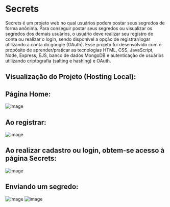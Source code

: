 # Secrets
Secrets é um projeto web no qual usuários podem postar seus segredos de forma anônima.
Para conseguir postar seus segredos ou visualizar os segredos dos demais usuários, o usuário deve realizar seu registro de conta ou realizar o login, sendo disponível a opção de registrar/logar utilizando a conta do google (OAuth).
Esse projeto foi desenvolvido com o propósito de aprender/praticar as tecnologias HTML, CSS, JavaScript, Node, Express, EJS, banco de dados MongoDB e autenticação de usuários utilizando criptografia (salting e hashing) e OAuth.
## Visualização do Projeto (Hosting Local):
## Página Home:
![image](https://user-images.githubusercontent.com/80121288/158466611-737ba496-a269-4227-971c-21ffc7e2f3d7.png)
## Ao registrar:
![image](https://user-images.githubusercontent.com/80121288/158466731-d8be0338-a6e9-46d9-812e-d3f916a1f40f.png)
## Ao realizar cadastro ou login, obtem-se acesso à página Secrets:
![image](https://user-images.githubusercontent.com/80121288/158467715-57288066-aba9-4d89-b617-2c4f6aa01a55.png)
## Enviando um segredo:
![image](https://user-images.githubusercontent.com/80121288/158467029-43d66b4b-cc9f-4117-86ab-af34ee693f65.png)
![image](https://user-images.githubusercontent.com/80121288/158467906-835998dc-2da5-43df-87b4-ca02cfa0af1a.png)
